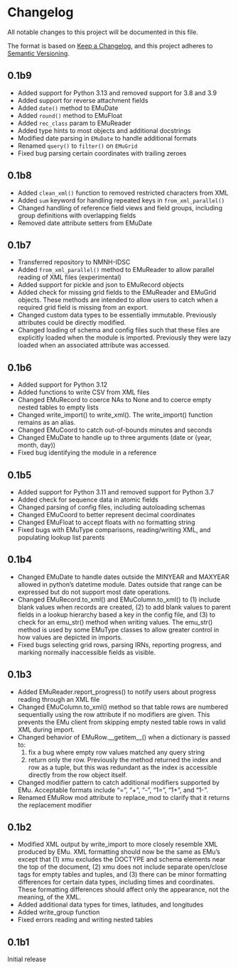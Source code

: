 Changelog
=========

All notable changes to this project will be documented in this file.

The format is based on [Keep a
Changelog](https://keepachangelog.com/en/1.0.0/), and this project
adheres to [Semantic Versioning](https://semver.org/spec/v2.0.0.html).

0.1b9
-----

- Added support for Python 3.13 and removed support for 3.8 and 3.9
- Added support for reverse attachment fields
- Added `date()` method to EMuDate
- Added `round()` method to EMuFloat
- Added `rec_class` param to EMuReader
- Added type hints to most objects and additional docstrings
- Modified date parsing in `EMuDate` to handle additional formats
- Renamed `query()` to `filter()` on `EMuGrid`
- Fixed bug parsing certain coordinates with trailing zeroes

0.1b8
-----

- Added `clean_xml()` function to removed restricted characters from XML
- Added `sum` keyword for handling repeated keys in
  `from_xml_parallel()`
- Changed handling of reference field views and field groups, including
  group definitions with overlapping fields
- Removed date attribute setters from EMuDate

0.1b7
-----

- Transferred repository to NMNH-IDSC
- Added `from_xml_parallel()` method to EMuReader to allow parallel
  reading of XML files (experimental)
- Added support for pickle and json to EMuRecord objects
- Added check for missing grid fields to the EMuReader and EMuGrid
  objects. These methods are intended to allow users to catch when a
  required grid field is missing from an export.
- Changed custom data types to be essentially immutable. Previously
  attributes could be directly modified.
- Changed loading of schema and config files such that these files are
  explicitly loaded when the module is imported. Previously they were
  lazy loaded when an associated attribute was accessed.

0.1b6
-----

- Added support for Python 3.12
- Added functions to write CSV from XML files
- Changed EMuRecord to coerce NAs to None and to coerce empty nested
  tables to empty lists
- Changed write_import() to write_xml(). The write_import() function
  remains as an alias.
- Changed EMuCoord to catch out-of-bounds minutes and seconds
- Changed EMuDate to handle up to three arguments (date or (year, month,
  day))
- Fixed bug identifying the module in a reference

0.1b5
-----

- Added support for Python 3.11 and removed support for Python 3.7
- Added check for sequence data in atomic fields
- Changed parsing of config files, including autoloading schemas
- Changed EMuCoord to better represent decimal coordinates
- Changed EMuFloat to accept floats with no formatting string
- Fixed bugs with EMuType comparisons, reading/writing XML, and
  populating lookup list parents

0.1b4
-----

- Changed EMuDate to handle dates outside the MINYEAR and MAXYEAR
  allowed in python’s datetime module. Dates outside that range can be
  expressed but do not support most date operations.
- Changed EMuRecord.to_xml() and EMuColumn.to_xml() to (1) include blank
  values when records are created, (2) to add blank values to parent
  fields in a lookup hierarchy based a key in the config file, and (3)
  to check for an emu_str() method when writing values. The emu_str()
  method is used by some EMuType classes to allow greater control in how
  values are depicted in imports.
- Fixed bugs selecting grid rows, parsing IRNs, reporting progress, and
  marking normally inaccessible fields as visible.

0.1b3
-----

- Added EMuReader.report_progress() to notify users about progress
  reading through an XML file
- Changed EMuColumn.to_xml() method so that table rows are numbered
  sequentially using the row attribute if no modifiers are given. This
  prevents the EMu client from skipping empty nested table rows in valid
  XML during import.
- Changed behavior of EMuRow.\_\_getitem\_\_() when a dictionary is
  passed to:
  1.  fix a bug where empty row values matched any query string
  2.  return only the row. Previously the method returned the index and
      row as a tuple, but this was redundant as the index is accessible
      directly from the row object itself.
- Changed modifier pattern to catch additional modifiers supported by
  EMu. Acceptable formats include “=”, “+”, “-”, “1=”, “1+”, and “1-”.
- Renamed EMuRow mod attribute to replace_mod to clarify that it returns
  the replacement modifier

0.1b2
-----

- Modified XML output by write_import to more closely resemble XML
  produced by EMu. XML formatting should now be the same as EMu’s except
  that (1) xmu excludes the DOCTYPE and schema elements near the top of
  the document, (2) xmu does not include separate open/close tags for
  empty tables and tuples, and (3) there can be minor formatting
  differences for certain data types, including times and coordinates.
  These formatting differences should affect only the appearance, not
  the meaning, of the XML.
- Added additional data types for times, latitudes, and longitudes
- Added write_group function
- Fixed errors reading and writing nested tables

0.1b1
-----

Initial release
